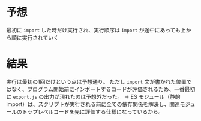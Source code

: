 # 予想
最初に `import` した時だけ実行され、実行順序は `import` が途中にあっても上から順に実行されていく

# 結果
実行は最初の1回だけという点は予想通り。
ただし `import` 文が書かれた位置ではなく、プログラム開始前にインポートするコードが評価されるため、一番最初に `export.js` の出力が現れたのは予想外だった。
→ ES モジュール（静的 import）は、スクリプトが実行される前に全ての依存関係を解決し、関連モジュールのトップレベルコードを先に評価する仕様になっているから。